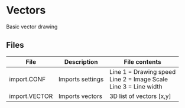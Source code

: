 # Vectors
 Basic vector drawing

## Files
| File          | Description      | File contents                                                             |
|---------------|------------------|---------------------------------------------------------------------------|
| import.CONF   | Imports settings | Line 1 = Drawing speed <br> Line 2 = Image Scale <br> Line 3 = Line width |
| import.VECTOR | Imports vectors  | 3D list of vectors [x,y]                                                  |

